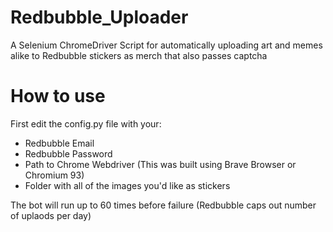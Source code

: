 # Redbubble_Uploader
A Selenium ChromeDriver Script for automatically uploading art and memes alike to Redbubble stickers as merch that also passes captcha

# How to use

First edit the config.py file with your:
- Redbubble Email
- Redbubble Password
- Path to Chrome Webdriver (This was built using Brave Browser or Chromium 93)
- Folder with all of the images you'd like as stickers



The bot will run up to 60 times before failure (Redbubble caps out number of uplaods per day)


